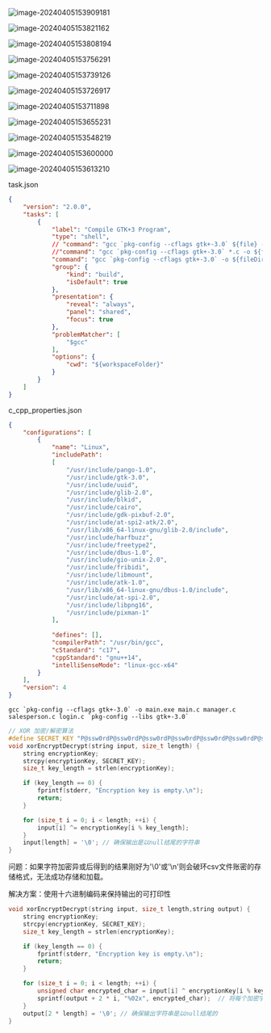 ![image-20240405153909181](https://typora4062.oss-cn-beijing.aliyuncs.com/image-20240405153909181.png)



![image-20240405153821162](https://typora4062.oss-cn-beijing.aliyuncs.com/image-20240405153821162.png)

![image-20240405153808194](https://typora4062.oss-cn-beijing.aliyuncs.com/image-20240405153808194.png)

![image-20240405153756291](https://typora4062.oss-cn-beijing.aliyuncs.com/image-20240405153756291.png)

![image-20240405153739126](https://typora4062.oss-cn-beijing.aliyuncs.com/image-20240405153739126.png)

![image-20240405153726917](https://typora4062.oss-cn-beijing.aliyuncs.com/image-20240405153726917.png)

![image-20240405153711898](https://typora4062.oss-cn-beijing.aliyuncs.com/image-20240405153711898.png)

![image-20240405153655231](https://typora4062.oss-cn-beijing.aliyuncs.com/image-20240405153655231.png)

![image-20240405153548219](https://typora4062.oss-cn-beijing.aliyuncs.com/image-20240405153548219.png)

![image-20240405153600000](https://typora4062.oss-cn-beijing.aliyuncs.com/image-20240405153600000.png)

![image-20240405153613210](https://typora4062.oss-cn-beijing.aliyuncs.com/image-20240405153613210.png)



task.json

```json
{
    "version": "2.0.0",
    "tasks": [
        {
            "label": "Compile GTK+3 Program",
            "type": "shell",
            // "command": "gcc `pkg-config --cflags gtk+-3.0` ${file} -o ${fileDirname}/${fileBasenameNoExtension} `pkg-config --libs gtk+-3.0`",
            //"command": "gcc `pkg-config --cflags gtk+-3.0` *.c -o ${fileDirname} `pkg-config --libs gtk+-3.0`",
            "command": "gcc `pkg-config --cflags gtk+-3.0` -o ${fileDirname}/${fileBasenameNoExtension} main.c manager.c salesperson.c `pkg-config --libs gtk+-3.0`",
            "group": {
                "kind": "build",
                "isDefault": true
            },
            "presentation": {
                "reveal": "always",
                "panel": "shared",
                "focus": true
            },
            "problemMatcher": [
                "$gcc"
            ],
            "options": {
                "cwd": "${workspaceFolder}"
            }
        }
    ]
}

```

c_cpp_properties.json

```json
{
    "configurations": [
        {
            "name": "Linux",
            "includePath": 
            [
                "/usr/include/pango-1.0",
                "/usr/include/gtk-3.0",
                "/usr/include/uuid",
                "/usr/include/glib-2.0",
                "/usr/include/blkid",
                "/usr/include/cairo",
                "/usr/include/gdk-pixbuf-2.0",
                "/usr/include/at-spi2-atk/2.0",
                "/usr/lib/x86_64-linux-gnu/glib-2.0/include",
                "/usr/include/harfbuzz",
                "/usr/include/freetype2",
                "/usr/include/dbus-1.0",
                "/usr/include/gio-unix-2.0",
                "/usr/include/fribidi",
                "/usr/include/libmount",
                "/usr/include/atk-1.0",
                "/usr/lib/x86_64-linux-gnu/dbus-1.0/include",
                "/usr/include/at-spi-2.0",
                "/usr/include/libpng16",
                "/usr/include/pixman-1"
            ],
            
            "defines": [],
            "compilerPath": "/usr/bin/gcc",
            "cStandard": "c17",
            "cppStandard": "gnu++14",
            "intelliSenseMode": "linux-gcc-x64"
        }
    ],
    "version": 4
}
```

```shell
gcc `pkg-config --cflags gtk+-3.0` -o main.exe main.c manager.c salesperson.c login.c `pkg-config --libs gtk+-3.0`
```





```c
// XOR 加密/解密算法
#define SECRET_KEY "P@ssw0rdP@ssw0rdP@ssw0rdP@ssw0rdP@ssw0rdP@ssw0rdP@ssw0rdP@ssw0rd"
void xorEncryptDecrypt(string input, size_t length) {
    string encryptionKey;
    strcpy(encryptionKey, SECRET_KEY);
    size_t key_length = strlen(encryptionKey);

    if (key_length == 0) {
        fprintf(stderr, "Encryption key is empty.\n");
        return;
    }

    for (size_t i = 0; i < length; ++i) {
        input[i] ^= encryptionKey[i % key_length];
    }
    input[length] = '\0'; // 确保输出是以null结尾的字符串
}
```

问题：如果字符加密异或后得到的结果刚好为'\0'或'\n'则会破环csv文件账密的存储格式，无法成功存储和加载。



解决方案：使用十六进制编码来保持输出的可打印性

```c
void xorEncryptDecrypt(string input, size_t length,string output) {
    string encryptionKey;
    strcpy(encryptionKey, SECRET_KEY);
    size_t key_length = strlen(encryptionKey);

    if (key_length == 0) {
        fprintf(stderr, "Encryption key is empty.\n");
        return;
    }

    for (size_t i = 0; i < length; ++i) {
        unsigned char encrypted_char = input[i] ^ encryptionKey[i % key_length];
        sprintf(output + 2 * i, "%02x", encrypted_char);  // 将每个加密字节转换为两个十六进制字符
    }
    output[2 * length] = '\0'; // 确保输出字符串是以null结尾的
}
```

